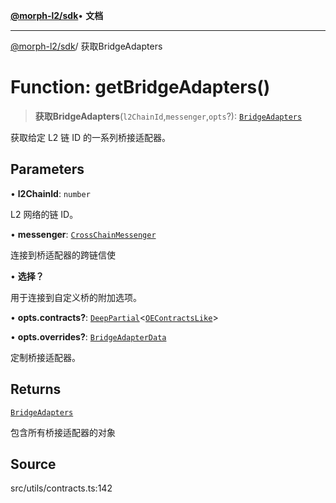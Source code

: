 [**@morph-l2/sdk**](../globals.md)• **文档**

***

[@morph-l2/sdk](../globals.md)/ 获取BridgeAdapters

# Function: getBridgeAdapters()

> **获取BridgeAdapters**(`l2ChainId`,`messenger`,`opts`?): [`BridgeAdapters`](../interfaces/BridgeAdapters.md)

获取给定 L2 链 ID 的一系列桥接适配器。

## Parameters

• **l2ChainId**: `number`

L2 网络的链 ID。

• **messenger**: [`CrossChainMessenger`](../classes/CrossChainMessenger.md)

连接到桥适配器的跨链信使

• **选择？**

用于连接到自定义桥的附加选项。

• **opts.contracts?**: [`DeepPartial`](../type-aliases/DeepPartial.md)\<[`OEContractsLike`](../interfaces/OEContractsLike.md)\>

• **opts.overrides?**: [`BridgeAdapterData`](../interfaces/BridgeAdapterData.md)

定制桥接适配器。

## Returns

[`BridgeAdapters`](../interfaces/BridgeAdapters.md)

包含所有桥接适配器的对象

## Source

src/utils/contracts.ts:142

